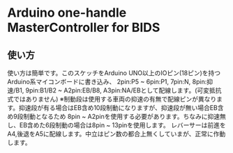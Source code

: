 # Arduino one-handle MasterController for BIDS
## 使い方
使い方は簡単です。このスケッチをArduino UNO以上のIOピン(18ピン)を持つArduino系マイコンボードに書き込み、
2pin:P5 ~ 6pin:P1, 7pin:N, 8pin:抑速/B1, 9pin:B1/B2 ~ A2pin:EB/B8, A3pin:NA/EBとして配線します。(可変抵抗式ではありません)
※制動段は使用する車両の抑速の有無で配線ピンが異なります。抑速段が有る場合はEB含め10段制動になりますが、抑速段が無い場合EB含め9段制動となるため
8pin ~ A2pinを使用する必要があります。ちなみに抑速無し、EB含めた6段制動の場合は8pin ~ 13pinを使用します。
レバーサーは前進をA4,後退をA5に配線します。中立はピン数の都合上無くしていまが、正常に作動します。
